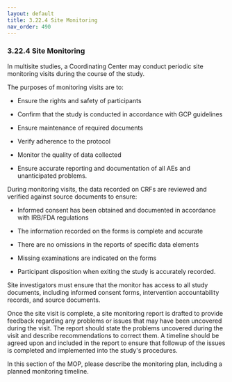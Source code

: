 ```yaml
---
layout: default
title: 3.22.4 Site Monitoring
nav_order: 490
---
```


### 3.22.4 Site Monitoring

In multisite studies, a Coordinating Center may conduct periodic site
monitoring visits during the course of the study.

The purposes of monitoring visits are to:

-   Ensure the rights and safety of participants

-   Confirm that the study is conducted in accordance with GCP
    guidelines

-   Ensure maintenance of required documents

-   Verify adherence to the protocol

-   Monitor the quality of data collected

-   Ensure accurate reporting and documentation of all AEs and
    unanticipated problems.

During monitoring visits, the data recorded on CRFs are reviewed and
verified against source documents to ensure:

-   Informed consent has been obtained and documented in accordance with
    IRB/FDA regulations

-   The information recorded on the forms is complete and accurate

-   There are no omissions in the reports of specific data elements

-   Missing examinations are indicated on the forms

-   Participant disposition when exiting the study is accurately
    recorded.

Site investigators must ensure that the monitor has access to all study
documents, including informed consent forms, intervention accountability
records, and source documents.

Once the site visit is complete, a site monitoring report is drafted to
provide feedback regarding any problems or issues that may have been
uncovered during the visit. The report should state the problems
uncovered during the visit and describe recommendations to correct them.
A timeline should be agreed upon and included in the report to ensure
that followup of the issues is completed and implemented into the
study's procedures.

In this section of the MOP, please describe the monitoring plan,
including a planned monitoring timeline.

